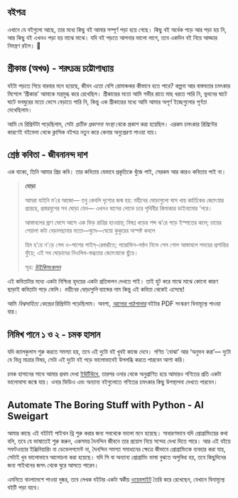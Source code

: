 ## বইপত্র

এখানে যে বইগুলো আছে, তার মধ্যে কিছু বই আমার সম্পূর্ণ পড়া হয়ে গেছে। কিছু বই অর্ধেক পড়ে আর পড়া হয় নি, আর কিছু বই এখনও পড়া হয় মাঝে মাঝে। যদি বই পড়তে আপনার ভালো লাগে, তবে একদিন বই নিয়ে আড্ডার নিমন্ত্রণ রইল। 🙂

## শ্রীকান্ত (অখণ্ড) - শরৎচন্দ্র চট্টোপাধ্যায়

বইটা পড়তে গিয়ে বারবার মনে হয়েছে, জীবন এতো বেশি রোমাঞ্চকর কীভাবে হতে পারে? কল্পনা আর বাস্তবতার চমৎকার মিশেলে ‘শ্রীকান্ত’ আমাকে মন্ত্রমুগ্ধ করে রেখেছিল। শ্রীকান্তের মতো আমি গভীর রাতে মাছ ধরতে পারি নি, ভুবনের ঘাটে ঘাটে ভবঘুরের মতো ভেসে বেড়াতে পারি নি, কিন্তু এক শ্রীকান্তের মধ্যে আমি আমার অপূর্ণ ইচ্ছেগুলোর পূর্ণতা দেখেছিলাম।

আমি যে রিপ্রিন্টটা পড়েছিলাম, সেটা *প্রতীক প্রকাশনা সংস্থা* থেকে প্রকাশ করা হয়েছিল। এরকম চমৎকার রিপ্রিন্টের কারণেই বইমেলা থেকে ক্লাসিক বইপত্র নতুন করে কেনার অনুপ্রেরণা পাওয়া যায়।


## শ্রেষ্ঠ কবিতা - জীবনানন্দ দাশ

এক বাক্যে, তিনি আমার প্রিয় কবি। তার কবিতায় যেভাবে প্রকৃতিকে খুঁজে পাই, সেরকম আর কারও কবিতায় পাই না।

> **ঘোড়া**
> 
> আমরা যাইনি ম’রে আজো— তবু কেবলি দৃশ্যের জন্ম হয়:
> মহীনের ঘোড়াগুলো ঘাস খায় কার্তিকের জ্যোৎস্নার প্রান্তরে,
> প্রস্তরযুগের সব ঘোড়া যেন— এখনও ঘাসের লোভে চরে
> পৃথিবীর কিমাকার ডাইনামোর ’পরে।
> 
> আস্তাবলের ঘ্রাণ ভেসে আসে এক ভিড় রাত্রির হাওয়ায়;
> বিষণ্ণ খড়ের শব্দ ঝ’রে পড়ে ইস্পাতের কলে;
> চায়ের পেয়ালা কটা বেড়ালছানার মতো—ঘুমে—ঘেয়ো
> কুকুরের অস্পষ্ট কবলে
> 
> হিম হ’য়ে ন'ড়ে গেল ও-পাশের পাইস্-রেস্তরাঁতে;
> প্যারাফিন-লণ্ঠন নিভে গেল গোল আস্তাবলে
> সময়ের প্রশান্তির ফুঁয়ে;
> এই সব ঘোড়াদের নিওলিথ-স্তব্ধতার জ্যোৎস্নাকে ছুঁয়ে।
>
> সূত্র: *[উইকিসংকলন](https://bn.m.wikisource.org/wiki/%E0%A6%9C%E0%A7%80%E0%A6%AC%E0%A6%A8%E0%A6%BE%E0%A6%A8%E0%A6%A8%E0%A7%8D%E0%A6%A6_%E0%A6%A6%E0%A6%BE%E0%A6%B6%E0%A7%87%E0%A6%B0_%E0%A6%B6%E0%A7%8D%E0%A6%B0%E0%A7%87%E0%A6%B7%E0%A7%8D%E0%A6%A0_%E0%A6%95%E0%A6%AC%E0%A6%BF%E0%A6%A4%E0%A6%BE/%E0%A6%98%E0%A7%8B%E0%A6%A1%E0%A6%BC%E0%A6%BE)*

এই কবিতাটার মধ্যে একটা নিশ্চিন্ত হৃদয়ের একটা প্রতিফলন দেখতে পাই। তাই হুট করে মাঝে মাঝে কোনো কারণ ছাড়াই কবিতাটা পড়ে ফেলি। *মহীনের ঘোড়াগুলি* ব্যান্ডের নাম কিন্তু এই কবিতা থেকেই এসেছে!

আমি *বিশ্বসাহিত্য কেন্দ্রের* রিপ্রিন্টটা পড়েছিলাম। অবশ্য, *[আলোর পাঠশালায়](https://alorpathshala.org/book/90)* বইটার PDF সংস্করণ বিনামূল্যে পাওয়া যায়।


## নিমিখ পানে ১ ও ২ - চমক হাসান

যদি ক্যালকুলাস শুরু করতে সমস্যা হয়, তবে এই দুটো বই খুবই কাজে দেবে। গণিত ‘বোঝা’ আর ‘অনুভব করা’— দুটো যে ভিন্ন মাত্রার বিষয়, সেটা এই দুটো বই পড়ে ভালোভাবেই উপলব্ধি করতে পারবেন আশা করি।

চমক হাসানের সাথে আমার প্রথম দেখা [ইউটিউবে](https://youtube.com/@ChamokHasan), তারপর ওনার থেকে অনুপ্রাণিত হয়ে আমারও গণিতের প্রতি একটা ভালোবাসা জন্মে যায়। ওনার ভিডিও এবং অন্যান্য বইগুলোতে গণিতের চমৎকার কিছু উপস্থাপনা দেখতে পারবেন।

## Automate The Boring Stuff with Python - Al Sweigart

আমার কাছে এই বইটাই পাইথন থ্রি শুরু করার জন্য সবথেকে ভালো মনে হয়েছে। সাধারণভাবে যদি প্রোগ্রামিংয়ের কথা বলি, তবে যে ভাষাতেই শুরু করুন, একসময় দৈনন্দিন জীবনে তার প্রয়োগ নিয়ে সন্দেহ দেখা দিতে পারে। আর এই বইয়ে সফটওয়্যার ইঞ্জিনিয়ারিং বা ডেভেলপমেন্ট না, দৈনন্দিন সমস্যা সমাধানের ক্ষেত্রে কীভাবে প্রোগ্রামিংকে ব্যবহার করা যায়, সেটাই খুব ভালোভাবে আলোচনা করা হয়েছে। যদি সি বা অন্যান্য প্রোগ্রামিং ভাষা বুঝতে অসুবিধা হয়, তবে কিছুদিনের জন্য পাইথনের জগৎ থেকে ঘুরে আসতে পারেন।

এমনিতে বাংলাদেশে পাওয়া দুষ্কর, তবে লেখক বইটার একটা স্বকীয় [ওয়েবসাইট](https://automatetheboringstuff.com/) তৈরি করে রেখেছেন, যেখানে বিনামূল্যে বইটি পড়া যাবে।
